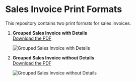 # Sales Invoice Print Formats

This repository contains two print formats for sales invoices.

1. **Grouped Sales Invoice with Details**  
   [Download the PDF](https://github.com/your-username/your-repo/raw/main/print_sales_invoice_grouped_with_details.pdf)

   ![Grouped Sales Invoice with Details](https://github.com/your-username/your-repo/raw/main/your-image1.png)

2. **Grouped Sales Invoice without Details**  
   [Download the PDF](https://github.com/your-username/your-repo/raw/main/print_sales_invoice_grouped_only.pdf)

   ![Grouped Sales Invoice without Details](https://github.com/your-username/your-repo/raw/main/your-image2.png)

